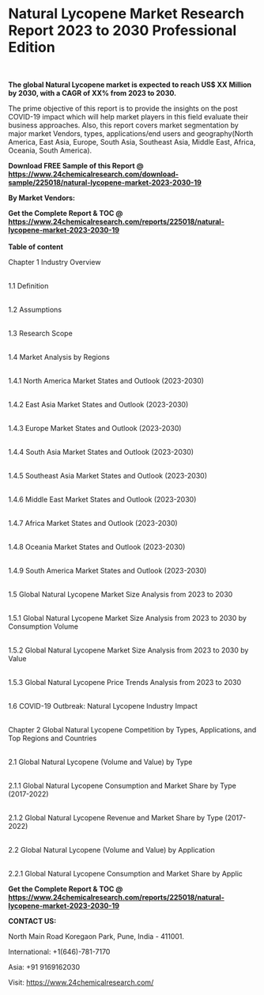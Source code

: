 <h1>Natural Lycopene Market Research Report 2023 to 2030 Professional Edition</h1><br/><p><strong>The global Natural Lycopene market is expected to reach US$ XX Million by 2030, with a <strong>CAGR</strong> of XX% from 2023 to 2030.</strong></p><p>The prime objective of this report is to provide the insights on the post COVID-19 impact which will help market players in this field evaluate their business approaches. Also, this report covers market segmentation by major market Vendors, types, applications/end users and geography(North America, East Asia, Europe, South Asia, Southeast Asia, Middle East, Africa, Oceania, South America).</p><div><b>Download FREE Sample of this Report @ <a href="https://www.24chemicalresearch.com/download-sample/225018/natural-lycopene-market-2023-2030-19">https://www.24chemicalresearch.com/download-sample/225018/natural-lycopene-market-2023-2030-19</a></b></div><p><strong><strong>By Market Vendors</strong>:</strong></p><div><b>Get the Complete Report & TOC @ <a href="https://www.24chemicalresearch.com/reports/225018/natural-lycopene-market-2023-2030-19">https://www.24chemicalresearch.com/reports/225018/natural-lycopene-market-2023-2030-19</a></b></div><br><b>Table of content</b><p>Chapter 1 Industry Overview<br />
 
 <br>1.1 Definition<br />
 
 <br>1.2 Assumptions<br />
 
 <br>1.3 Research Scope<br />
 
 <br>1.4 Market Analysis by Regions<br />
 
 <br>1.4.1 North America Market States and Outlook (2023-2030)<br />
 
 <br>1.4.2 East Asia Market States and Outlook (2023-2030)<br />
 
 <br>1.4.3 Europe Market States and Outlook (2023-2030)<br />
 
 <br>1.4.4 South Asia Market States and Outlook (2023-2030)<br />
 
 <br>1.4.5 Southeast Asia Market States and Outlook (2023-2030)<br />
 
 <br>1.4.6 Middle East Market States and Outlook (2023-2030)<br />
 
 <br>1.4.7 Africa Market States and Outlook (2023-2030)<br />
 
 <br>1.4.8 Oceania Market States and Outlook (2023-2030)<br />
 
 <br>1.4.9 South America Market States and Outlook (2023-2030)<br />
 
 <br>1.5 Global Natural Lycopene Market Size Analysis from 2023 to 2030<br />
 
 <br>1.5.1 Global Natural Lycopene Market Size Analysis from 2023 to 2030 by Consumption Volume<br />
 
 <br>1.5.2 Global Natural Lycopene Market Size Analysis from 2023 to 2030 by Value<br />
 
 <br>1.5.3 Global Natural Lycopene Price Trends Analysis from 2023 to 2030<br />
 
 <br>1.6 COVID-19 Outbreak: Natural Lycopene Industry Impact<br />
 
 <br>Chapter 2 Global Natural Lycopene Competition by Types, Applications, and Top Regions and Countries<br />
 
 <br>2.1 Global Natural Lycopene (Volume and Value) by Type<br />
 
 <br>2.1.1 Global Natural Lycopene Consumption and Market Share by Type (2017-2022)<br />
 
 <br>2.1.2 Global Natural Lycopene Revenue and Market Share by Type (2017-2022)<br />
 
 <br>2.2 Global Natural Lycopene (Volume and Value) by Application<br />
 
 <br>2.2.1 Global Natural Lycopene Consumption and Market Share by Applic<br><div><b>Get the Complete Report & TOC @ <a href="https://www.24chemicalresearch.com/reports/225018/natural-lycopene-market-2023-2030-19">https://www.24chemicalresearch.com/reports/225018/natural-lycopene-market-2023-2030-19</a></b></div></p>
 
 <b>CONTACT US:</b><br>
 
 North Main Road Koregaon Park, Pune, India - 411001.<br/>
 
 International: +1(646)-781-7170<br/>
 
 Asia: +91 9169162030<br/>
 
 Visit: <a href="https://www.24chemicalresearch.com/">https://www.24chemicalresearch.com/</a>
 
 <br>